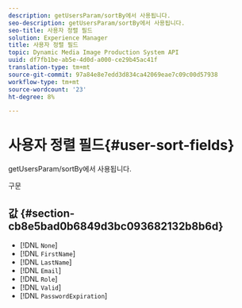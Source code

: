 ```yaml
---
description: getUsersParam/sortBy에서 사용됩니다.
seo-description: getUsersParam/sortBy에서 사용됩니다.
seo-title: 사용자 정렬 필드
solution: Experience Manager
title: 사용자 정렬 필드
topic: Dynamic Media Image Production System API
uuid: df7fb1be-ab5e-4d0d-a000-ce29b45ac41f
translation-type: tm+mt
source-git-commit: 97a84e8e7edd3d834ca42069eae7c09c00d57938
workflow-type: tm+mt
source-wordcount: '23'
ht-degree: 8%

---
```



# 사용자 정렬 필드{#user-sort-fields}

getUsersParam/sortBy에서 사용됩니다.

구문

## 값 {#section-cb8e5bad0b6849d3bc093682132b8b6d}

* [!DNL `None`]
* [!DNL `FirstName`]
* [!DNL `LastName`]
* [!DNL `Email`]
* [!DNL `Role`]
* [!DNL `Valid`]
* [!DNL `PasswordExpiration`]

